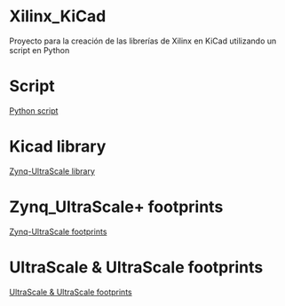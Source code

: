 # Xilinx_KiCad
 Proyecto para la creación de las librerías de Xilinx en KiCad utilizando un script en Python

# Script
[Python script](preuba/Constructor.py)

# Kicad library
[Zynq-UltraScale library](preuba/ZynqUltra.lib)

# Zynq_UltraScale+ footprints
[Zynq-UltraScale footprints](preuba/Xilinx_Zynq_UltraScale+.pretty/)

# UltraScale & UltraScale footprints
[UltraScale & UltraScale footprints](preuba/UltraScale_&_UltraScale+.pretty/)